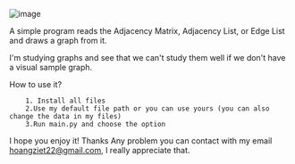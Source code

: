 ![image](https://github.com/sinhvienfpt/GraphVisualizing/assets/108646783/30ebae7b-a2f1-4f38-9845-2dea2c8f841d)

A simple program reads the Adjacency Matrix, Adjacency List, or Edge List and draws a graph from it.





I'm studying graphs and see that we can't study them well if we don't have a visual sample graph.

How to use it? 
  		
		1. Install all files
  		2.Use my default file path or you can use yours (you can also change the data in my files)
  		3.Run main.py and choose the option
I hope you enjoy it! Thanks
Any problem you can contact with my email hoangziet22@gmail.com, I really appreciate that.
